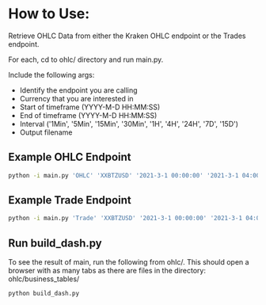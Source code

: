 # How to Use:

Retrieve OHLC Data from either the Kraken OHLC endpoint or the Trades endpoint.

For each, cd to ohlc/ directory and run main.py.

Include the following args:
- Identify the endpoint you are calling
- Currency that you are interested in
- Start of timeframe (YYYY-M-D HH:MM:SS)
- End of timeframe (YYYY-M-D HH:MM:SS)
- Interval ('1Min', '5Min', '15Min', '30Min', '1H', '4H', '24H',  '7D', '15D')
- Output filename 




## Example OHLC Endpoint



```bash
python -i main.py 'OHLC' 'XXBTZUSD' '2021-3-1 00:00:00' '2021-3-1 04:00:00' '4H' 'OHLC_analysis_file_mar2021_4H.parquet'

```

## Example Trade Endpoint

```bash
python -i main.py 'Trade' 'XXBTZUSD' '2021-3-1 00:00:00' '2021-3-1 04:00:00' '4H' 'Trade_analysis_file_mar2021_4H.parquet'

```

## Run build_dash.py
To see the result of main, run the following from ohlc/. This should open a browser with as many tabs as there are files in the directory:  ohlc/business_tables/

```bash
python build_dash.py
```

